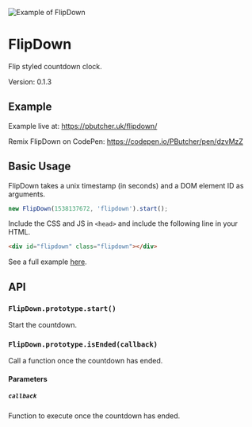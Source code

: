 <span style="text-align:center"><img src="http://i.imgur.com/UtbIc4S.png" title="Example of FlipDown"></span>

# FlipDown

Flip styled countdown clock.

Version: 0.1.3

## Example

Example live at: https://pbutcher.uk/flipdown/

Remix FlipDown on CodePen: https://codepen.io/PButcher/pen/dzvMzZ

## Basic Usage

FlipDown takes a unix timestamp (in seconds) and a DOM element ID as arguments.

```javascript
new FlipDown(1538137672, 'flipdown').start();
```

Include the CSS and JS in `<head>` and include the following line in your HTML.

```html
<div id="flipdown" class="flipdown"></div>
```

See a full example [here](https://github.com/PButcher/flipdown/tree/master/example).

## API

### `FlipDown.prototype.start()`

Start the countdown.

### `FlipDown.prototype.isEnded(callback)`

Call a function once the countdown has ended.

#### Parameters

##### `callback`

Function to execute once the countdown has ended.
